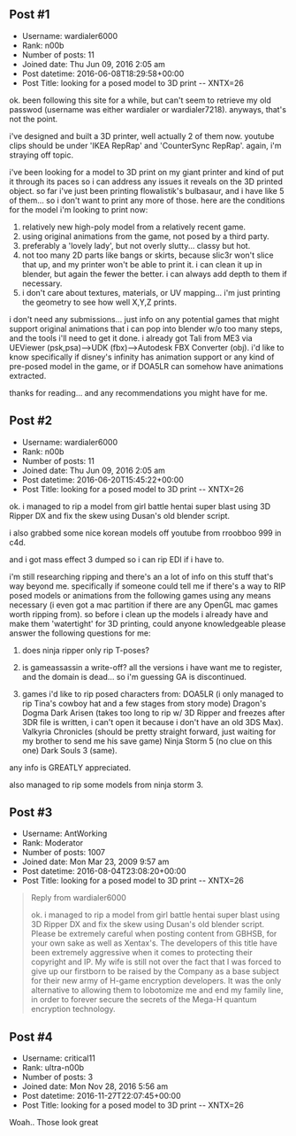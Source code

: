 ## Post #1
- Username: wardialer6000
- Rank: n00b
- Number of posts: 11
- Joined date: Thu Jun 09, 2016 2:05 am
- Post datetime: 2016-06-08T18:29:58+00:00
- Post Title: looking for a posed model to 3D print -- XNTX=26

ok.  been following this site for a while, but can't seem to retrieve my old passwod (username was either wardialer or wardialer7218). anyways, that's not the point.

i've designed and built a 3D printer, well actually 2 of them now.  youtube clips should be under 'IKEA RepRap' and 'CounterSync RepRap'.  again, i'm straying off topic.

i've been looking for a model to 3D print on my giant printer and kind of put it through its paces so i can address any issues it reveals on the 3D printed object.  so far i've just been printing flowalistik's bulbasaur, and i have like 5 of them... so i don't want to print any more of those.  here are the conditions for the model i'm looking to print now:

1) relatively new high-poly model from a relatively recent game.
2) using original animations from the game, not posed by a third party.
3) preferably a 'lovely lady', but not overly slutty... classy but hot.
4) not too many 2D parts like bangs or skirts, because slic3r won't slice that up, and my printer won't be able to print it.  i can clean it up in blender, but again the fewer the better.  i can always add depth to them if necessary.
5) i don't care about textures, materials, or UV mapping... i'm just printing the geometry to see how well X,Y,Z prints.

i don't need any submissions... just info on any potential games that might support original animations that i can pop into blender w/o too many steps, and the tools i'll need to get it done.  i already got Tali from ME3 via UEViewer (psk,psa)-->UDK (fbx)-->Autodesk FBX Converter (obj).  i'd like to know specifically if disney's infinity has animation support or any kind of pre-posed model in the game, or if DOA5LR can somehow have animations extracted.

thanks for reading... and any recommendations you might have for me.
## Post #2
- Username: wardialer6000
- Rank: n00b
- Number of posts: 11
- Joined date: Thu Jun 09, 2016 2:05 am
- Post datetime: 2016-06-20T15:45:22+00:00
- Post Title: looking for a posed model to 3D print -- XNTX=26

ok.  i managed to rip a model from girl battle hentai super blast using 3D Ripper DX and fix the skew using Dusan's old blender script.

i also grabbed some nice korean models off youtube from rroobboo 999 in c4d.

and i got mass effect 3 dumped so i can rip EDI if i have to.

i'm still researching ripping and there's an a lot of info on this stuff that's way beyond me.  specifically if someone could tell me if there's a way to RIP posed models or animations from the following games using any means necessary (i even got a mac partition if there are any OpenGL mac games worth ripping from).  so before i clean up the models i already have and make them 'watertight' for 3D printing, could anyone knowledgeable please answer the following questions for me:

1) does ninja ripper only rip T-poses?

2) is gameassassin a write-off?  all the versions i have want me to register, and the domain is dead... so i'm guessing GA is discontinued.

3) games i'd like to rip posed characters from:
DOA5LR (i only managed to rip Tina's cowboy hat and a few stages from story mode)
Dragon's Dogma Dark Arisen (takes too long to rip w/ 3D Ripper and freezes after 3DR file is written, i can't open it because i don't have an old 3DS Max).
Valkyria Chronicles (should be pretty straight forward, just waiting for my brother to send me his save game)
Ninja Storm 5 (no clue on this one)
Dark Souls 3 (same).

any info is GREATLY appreciated.

also managed to rip some models from ninja storm 3.
## Post #3
- Username: AntWorking
- Rank: Moderator
- Number of posts: 1007
- Joined date: Mon Mar 23, 2009 9:57 am
- Post datetime: 2016-08-04T23:08:20+00:00
- Post Title: looking for a posed model to 3D print -- XNTX=26

> Reply from wardialer6000
>
> ok.  i managed to rip a model from girl battle hentai super blast using 3D Ripper DX and fix the skew using Dusan's old blender script.
Please be extremely careful when posting content from GBHSB, for your own sake as well as Xentax's. The developers of this title have been extremely aggressive when it comes to protecting their copyright and IP. My wife is still not over the fact that I was forced to give up our firstborn to be raised by the Company as a base subject for their new army of H-game encryption developers. It was the only alternative to allowing them to lobotomize me and end my family line, in order to forever secure the secrets of the Mega-H quantum encryption technology.
## Post #4
- Username: critical11
- Rank: ultra-n00b
- Number of posts: 3
- Joined date: Mon Nov 28, 2016 5:56 am
- Post datetime: 2016-11-27T22:07:45+00:00
- Post Title: looking for a posed model to 3D print -- XNTX=26

Woah.. Those look great
